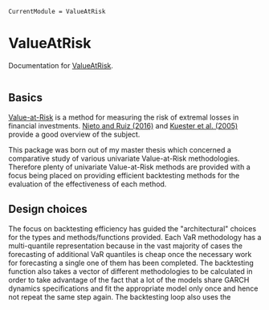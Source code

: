 ```@meta
CurrentModule = ValueAtRisk
```

# ValueAtRisk

Documentation for [ValueAtRisk](https://github.com/chm-von-tla/ValueAtRisk.jl).

```@index
```
## Basics

[Value-at-Risk](https://en.wikipedia.org/wiki/Value_at_risk) is a method for measuring the risk of extremal losses in financial investments. [Nieto and Ruiz (2016)](https://doi.org/10.1016/j.ijforecast.2015.08.003) and [Kuester et al. (2005)](https://doi.org/10.1093/jjfinec/nbj002) provide a good overview of the subject. 

This package was born out of my master thesis which concerned a comparative study of various univariate Value-at-Risk methodologies. Therefore plenty of univariate Value-at-Risk methods are provided with a focus being placed on providing efficient backtesting methods for the evaluation of the effectiveness of each method. 

## Design choices
The focus on backtesting efficiency has guided the "architectural" choices for the types and methods/functions provided. Each VaR methodology has a multi-quantile representation because in the vast majority of cases the forecasting of additional VaR quantiles is cheap once the necessary work for forecasting a single one of them has been completed. The backtesting function also takes a vector of different methodologies to be calculated in order to take advantage of the fact that a lot of the models share GARCH dynamics specifications and fit the appropriate model only once and hence not repeat the same step again. The backtesting loop also uses the 
